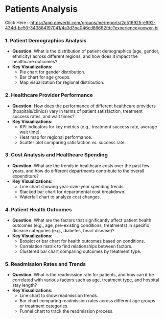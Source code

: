# Patients Analysis
Click Here :-https://app.powerbi.com/groups/me/reports/2c516925-e992-434d-bc50-343884197041/4a3d3ba046cd86662fdc?experience=power-bi
### 1. **Patient Demographics Analysis**
   - **Question**: What is the distribution of patient demographics (age, gender, ethnicity) across different regions, and how does it impact the healthcare outcomes?
   - **Key Visualizations**: 
     - Pie chart for gender distribution.
     - Bar chart for age groups.
     - Map visualization for regional distribution.

### 2. **Healthcare Provider Performance**
   - **Question**: How does the performance of different healthcare providers (hospitals/clinics) vary in terms of patient satisfaction, treatment success rates, and wait times?
   - **Key Visualizations**: 
     - KPI indicators for key metrics (e.g., treatment success rate, average wait time).
     - Heat map for regional performance.
     - Scatter plot comparing satisfaction vs. success rate.

### 3. **Cost Analysis and Healthcare Spending**
   - **Question**: What are the trends in healthcare costs over the past few years, and how do different departments contribute to the overall expenditure?
   - **Key Visualizations**: 
     - Line chart showing year-over-year spending trends.
     - Stacked bar chart for departmental cost breakdown.
     - Waterfall chart to analyze cost changes.

### 4. **Patient Health Outcomes**
   - **Question**: What are the factors that significantly affect patient health outcomes (e.g., age, pre-existing conditions, treatments) in specific disease categories (e.g., diabetes, heart disease)?
   - **Key Visualizations**: 
     - Boxplot or bar chart for health outcomes based on conditions.
     - Correlation matrix to find relationships between factors.
     - Clustered bar chart comparing outcomes by treatment type.

### 5. **Readmission Rates and Trends**
   - **Question**: What is the readmission rate for patients, and how can it be correlated with various factors such as age, treatment type, and hospital stay length?
   - **Key Visualizations**: 
     - Line chart to show readmission trends.
     - Bar chart comparing readmission rates across different age groups or treatment categories.
     - Funnel chart to track the readmission process.
